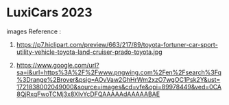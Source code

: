 # LuxiCars 2023


images Reference :
1) https://p7.hiclipart.com/preview/663/217/89/toyota-fortuner-car-sport-utility-vehicle-toyota-land-cruiser-prado-toyota.jpg

2) https://www.google.com/url?sa=i&url=https%3A%2F%2Fwww.pngwing.com%2Fen%2Fsearch%3Fq%3Drange%2Brover&psig=AOvVaw2GhHrWm2xzO7wgOC1Psk2Y&ust=1721838002049000&source=images&cd=vfe&opi=89978449&ved=0CA8QjRxqFwoTCMj3x8XIvYcDFQAAAAAdAAAAABAE

